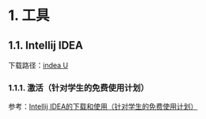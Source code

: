 # 1. 工具
## 1.1. Intellij IDEA
下载路径：[indea U](https://www.jetbrains.com/idea/download/download-thanks.html?platform=windows)
      
### 1.1.1. 激活（针对学生的免费使用计划）
参考：[Intellij IDEA的下载和使用（针对学生的免费使用计划）](https://blog.csdn.net/iemdm1110/article/details/53365881)
       